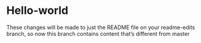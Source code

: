 # Hello-world
These changes will be made to just the README file on your readme-edits branch, so now this branch contains content that’s different from master
